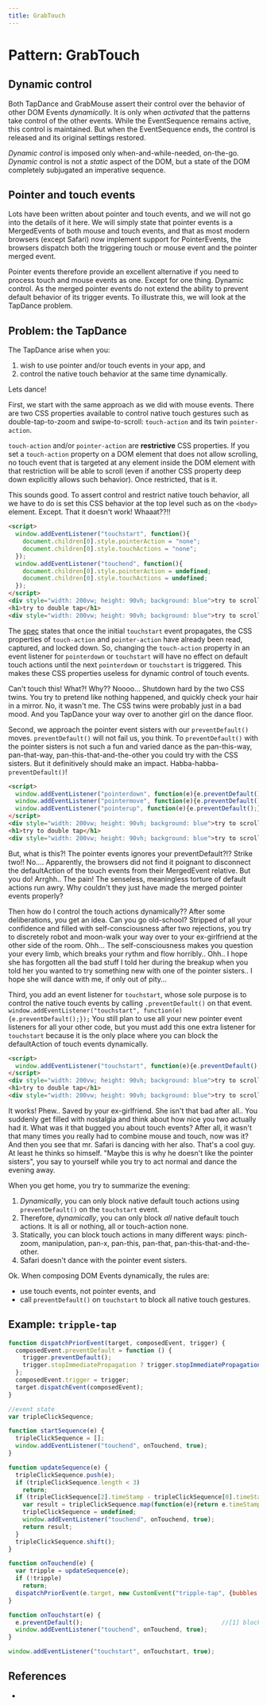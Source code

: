 ```yaml
---
title: GrabTouch
---
```


# Pattern: GrabTouch

## Dynamic control

Both TapDance and GrabMouse assert their control over the behavior of other DOM Events *dynamically*.
It is only when *activated* that the patterns take control of the other events.
While the EventSequence remains active, this control is maintained. 
But when the EventSequence ends, the control is released and its original settings restored.

*Dynamic control* is imposed only when-and-while-needed, on-the-go.
*Dynamic* control is not a *static* aspect of the DOM, but 
a state of the DOM completely subjugated an imperative sequence.

## Pointer and touch events

Lots have been written about pointer and touch events, and we will not go into the details of it here.
We will simply state that pointer events is a MergedEvents of both mouse and touch events, and 
that as most modern browsers (except Safari) now implement support for PointerEvents, the browsers
dispatch both the triggering touch or mouse event and the pointer merged event.

Pointer events therefore provide an excellent alternative if you need to process touch and mouse events
as one. Except for one thing. Dynamic control. As the merged pointer events do not extend the
ability to prevent default behavior of its trigger events. To illustrate this, we will look at the 
TapDance problem.

## Problem: the TapDance

The TapDance arise when you:
1. wish to use pointer and/or touch events in your app, and
2. control the native touch behavior at the same time dynamically.

Lets dance!

First, we start with the same approach as we did with mouse events. 
There are two CSS properties available to control native touch gestures such as 
double-tap-to-zoom and swipe-to-scroll: `touch-action` and its twin `pointer-action`. 

`touch-action` and/or `pointer-action` are **restrictive** CSS properties. 
If you set a `touch-action` property on a DOM element that does not allow scrolling, 
no touch event that is targeted at any element inside the DOM element with that restriction 
will be able to scroll (even if another CSS property deep down explicitly allows such behavior). 
Once restricted, that is it.
 
This sounds good. To assert control and restrict native touch behavior, all we have to do is set this 
CSS behavior at the top level such as on the `<body>` element. Except. That it doesn't work! Whaaat??!!   

```html
<script>
  window.addEventListener("touchstart", function(){
    document.children[0].style.pointerAction = "none";
    document.children[0].style.touchActions = "none";
  });
  window.addEventListener("touchend", function(){
    document.children[0].style.pointerAction = undefined;
    document.children[0].style.touchActions = undefined;
  });
</script>
<div style="width: 200vw; height: 90vh; background: blue">try to scroll on me</div>
<h1>try to double tap</h1>
<div style="width: 200vw; height: 90vh; background: blue">try to scroll on me</div>
```

The [spec]() states that once the initial `touchstart` event propagates, the CSS properties of
`touch-action` and `pointer-action` have already been read, captured, and locked down. So,
changing the `touch-action` property in an event listener for `pointerdown` or `touchstart` will have
no effect on default touch actions until the next `pointerdown` or `touchstart` is triggered.
This makes these CSS properties useless for dynamic control of touch events. 

Can't touch this! What?! Why?? Noooo... Shutdown hard by the two CSS twins. 
You try to pretend like nothing happened, and quickly check your hair in a mirror.
No, it wasn't me. The CSS twins were probably just in a bad mood. 
And you TapDance your way over to another girl on the dance floor.

Second, we approach the pointer event sisters with our `preventDefault()` moves. 
`preventDefault()` will not fail us, you think.
To `preventDefault()` with the pointer sisters is not such a fun and varied dance as the 
pan-this-way, pan-that-way, pan-this-that-and-the-other you could try with the CSS sisters.
But it definitively should make an impact. Habba-habba-`preventDefault()`!

```html
<script>
  window.addEventListener("pointerdown", function(e){e.preventDefault();});
  window.addEventListener("pointermove", function(e){e.preventDefault();});
  window.addEventListener("pointerup", function(e){e.preventDefault();});
</script>
<div style="width: 200vw; height: 90vh; background: blue">try to scroll on me</div>
<h1>try to double tap</h1>
<div style="width: 200vw; height: 90vh; background: blue">try to scroll on me</div>
```

But, what is this?! The pointer events ignores your preventDefault?!? Strike two!! No....
Apparently, the browsers did not find it poignant to disconnect the defaultAction of the touch events
from their MergedEvent relative. But you do! Arrghh.. The pain! The senseless, meaningless torture of 
default actions run awry. Why couldn't they just have made the merged pointer events properly? 

Then how do I control the touch actions dynamically??
After some deliberations, you get an idea. Can you go old-school? 
Stripped of all your confidence and filled with self-consciousness after two rejections, 
you try to discretely robot and moon-walk your way over to your ex-girlfriend at the other side 
of the room. Ohh... The self-consciousness makes you question your every limb, which breaks your 
rythm and flow horribly.. Ohh.. I hope she has forgotten all the bad stuff I told her during the 
breakup when you told her you wanted to try something new with one of the pointer sisters.. 
I hope she will dance with me, if only out of pity...

Third, you add an event listener for `touchstart`, whose sole purpose is to control the native touch
events by calling `.preventDefault()` on that event. 
`window.addEventListener("touchstart", function(e){e.preventDefault();});`
You still plan to use all your new pointer event listeners for all your other code, but 
you must add this one extra listener for `touchstart` because it is the only place where you can 
block the defaultAction of touch events dynamically.

```html
<script>
  window.addEventListener("touchstart", function(e){e.preventDefault();});
</script>
<div style="width: 200vw; height: 90vh; background: blue">try to scroll on me</div>
<h1>try to double tap</h1>
<div style="width: 200vw; height: 90vh; background: blue">try to scroll on me</div>
```

It works! Phew.. Saved by your ex-girlfriend. She isn't that bad after all.. 
You suddenly get filled with nostalgia and think about how nice you two actually had it.
What was it that bugged you about touch events? After all, it wasn't that many times you really
had to combine mouse and touch, now was it? 
And then you see that mr. Safari is dancing with her also. That's a cool guy. At least he thinks so
himself. "Maybe this is why he doesn't like the pointer sisters", you say to yourself 
while you try to act normal and dance the evening away. 
                                                             
When you get home, you try to summarize the evening:
1. *Dynamically*, you can only block native default touch actions using `preventDefault()` on
   the `touchstart` event. 
2. Therefore, *dynamically*, you can only block *all* native default touch actions. 
   It is all or nothing, all or touch-action none. 
3. Statically, you can block touch actions in many different ways:
   pinch-zoom, manipulation, pan-x, pan-this, pan-that, pan-this-that-and-the-other.
4. Safari doesn't dance with the pointer event sisters.

Ok. When composing DOM Events dynamically, the rules are:
 * use touch events, not pointer events, and
 * call `preventDefault()` on `touchstart` to block all native touch gestures.

## Example: `tripple-tap`

```javascript
function dispatchPriorEvent(target, composedEvent, trigger) {   
  composedEvent.preventDefault = function () {                  
    trigger.preventDefault();
    trigger.stopImmediatePropagation ? trigger.stopImmediatePropagation() : trigger.stopPropagation();
  };
  composedEvent.trigger = trigger;                              
  target.dispatchEvent(composedEvent);                   
}

//event state
var tripleClickSequence;

function startSequence(e) {
  tripleClickSequence = [];
  window.addEventListener("touchend", onTouchend, true);
}

function updateSequence(e) {
  tripleClickSequence.push(e);
  if (tripleClickSequence.length < 3)
    return;
  if (tripleClickSequence[2].timeStamp - tripleClickSequence[0].timeStamp <= 600){
    var result = tripleClickSequence.map(function(e){return e.timeStamp});
    tripleClickSequence = undefined;
    window.addEventListener("touchend", onTouchend, true);
    return result;
  }
  tripleClickSequence.shift();
}

function onTouchend(e) {
  var tripple = updateSequence(e);
  if (!tripple)
    return;
  dispatchPriorEvent(e.target, new CustomEvent("tripple-tap", {bubbles: true, composed: true, detail: tripple}), e);
}

function onTouchstart(e) {                                 
  e.preventDefault();                                       //[1] block default touch actions such as scroll
  window.addEventListener("touchend", onTouchend, true);
}

window.addEventListener("touchstart", onTouchstart, true);
```

<pretty-printer href="https://raw.githubusercontent.com/orstavik/JoiEvents/master/src/gestures/trippleTap.js"></pretty-printer>

## References

 * 